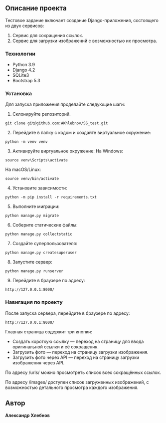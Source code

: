 ## Описание проекта

Тестовое задание включает создание Django-приложения, состоящего из двух сервисов:
1. Сервис для сокращения ссылок.
2. Сервис для загрузки изображений с возможностью их просмотра.

### Технологии

- Python 3.9
- Django 4.2
- SQLite3
- Bootstrap 5.3

### Установка

Для запуска приложения проделайте следующие шаги:

1. Склонируйте репозиторий.
```
git clone git@github.com:AKhlebnov/SS_test.git
```
2. Перейдите в папку с кодом и создайте виртуальное окружение:
```
python -m venv venv
```
3. Активируйте виртуальное окружение:
На Windows:
```
source venv\Scripts\activate
```
На macOS/Linux:
```
source venv/bin/activate
```
4. Установите зависимости:
```
python -m pip install -r requirements.txt
```
5. Выполните миграции:
```
python manage.py migrate
```
6. Соберите статические файлы:
```
python manage.py collectstatic
```
7. Создайте суперпользователя:
```
python manage.py createsuperuser
```
8. Запустите сервер:
```
python manage.py runserver
```
9. Перейдите в браузере по адресу:
```
http://127.0.0.1:8000/
```

### Навигация по проекту

После запуска сервера, перейдите в браузере по адресу:

```
http://127.0.0.1:8000/
```

Главная страница содержит три кнопки:

- Создать короткую ссылку — переход на страницу для ввода оригинальной ссылки и её сокращения.
- Загрузить фото — переход на страницу загрузки изображения.
- Загрузить фото через API — переход на страницу загрузки изображения через API.

По адресу /urls/ можно просмотреть список всех сокращённых ссылок.

По адресу /images/ доступен список загруженных изображений, с возможностью детального просмотра каждого изображения.

## Автор

**Александр Хлебнов**